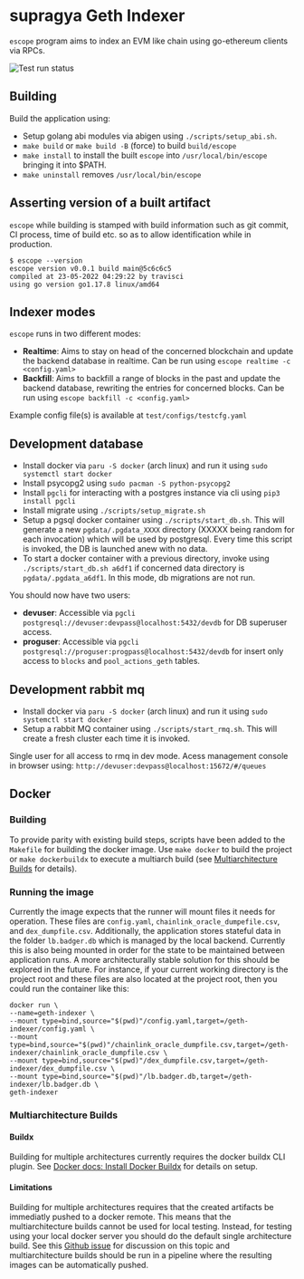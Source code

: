 # supragya Geth Indexer
`escope` program aims to index an EVM like chain using go-ethereum clients via RPCs.

![Test run status](https://github.com/supragya/EtherScope/actions/workflows/gotest.yaml/badge.svg?branch=feat/v0.3.0)
## Building
Build the application using:
- Setup golang abi modules via abigen using `./scripts/setup_abi.sh`.
- `make build` or `make build -B` (force) to build `build/escope`
- `make install` to install the built `escope` into `/usr/local/bin/escope` bringing it into $PATH.
- `make uninstall` removes `/usr/local/bin/escope`

## Asserting version of a built artifact
`escope` while building is stamped with build information such as git commit, CI process, time of build etc. so as to allow identification while in production.
```
$ escope --version
escope version v0.0.1 build main@5c6c6c5
compiled at 23-05-2022 04:29:22 by travisci
using go version go1.17.8 linux/amd64
```

## Indexer modes
`escope` runs in two different modes: 
- **Realtime**: Aims to stay on head of the concerned blockchain and update the backend database in realtime. Can be run using `escope realtime -c <config.yaml>`
- **Backfill**: Aims to backfill a range of blocks in the past and update the backend database, rewriting the entries for concerned blocks. Can be run using `escope backfill -c <config.yaml>`

Example config file(s) is available at `test/configs/testcfg.yaml`

## Development database
- Install docker via `paru -S docker` (arch linux) and run it using `sudo systemctl start docker`
- Install psycopg2 using `sudo pacman -S python-psycopg2`
- Install `pgcli` for interacting with a postgres instance via cli using `pip3 install pgcli`
- Install migrate using `./scripts/setup_migrate.sh`
- Setup a pgsql docker container using `./scripts/start_db.sh`. This will generate a new `pgdata/.pgdata_XXXX` directory (XXXXX being random for each invocation) which will be used by postgresql. Every time this script is invoked, the DB is launched anew with no data.
- To start a docker container with a previous directory, invoke using `./scripts/start_db.sh a6df1` if concerned data directory is `pgdata/.pgdata_a6df1`. In this mode, db migrations are not run.

You should now have two users:
- **devuser**: Accessible via `pgcli postgresql://devuser:devpass@localhost:5432/devdb` for DB superuser access.
- **proguser**: Accessible via `pgcli postgresql://proguser:progpass@localhost:5432/devdb` for insert only access to `blocks` and `pool_actions_geth` tables.

## Development rabbit mq
- Install docker via `paru -S docker` (arch linux) and run it using `sudo systemctl start docker`
- Setup a rabbit MQ container using `./scripts/start_rmq.sh`. This will create a fresh cluster each time it is invoked.

Single user for all access to rmq in dev mode. Acess management console in browser using: `http://devuser:devpass@localhost:15672/#/queues`

## Docker 

### Building
To provide parity with existing build steps, scripts have been added to the `Makefile` for building the docker image. Use `make docker` to build the project or `make dockerbuildx` to execute a multiarch build (see [Multiarchitecture Builds](#multiarchitecture-builds) for details).

### Running the image
Currently the image expects that the runner will mount files it needs for operation. These files are `config.yaml`, `chainlink_oracle_dumpefile.csv`, and `dex_dumpfile.csv`. Additionally, the application stores stateful data in the folder `lb.badger.db` which is managed by the local backend. Currently this is also being mounted in order for the state to be maintained between application runs. A more architecturally stable solution for this should be explored in the future. For instance, if your current working directory is the project root and these files are also located at the project root, then you could run the container like this:

```
docker run \
--name=geth-indexer \
--mount type=bind,source="$(pwd)"/config.yaml,target=/geth-indexer/config.yaml \
--mount type=bind,source="$(pwd)"/chainlink_oracle_dumpfile.csv,target=/geth-indexer/chainlink_oracle_dumpfile.csv \
--mount type=bind,source="$(pwd)"/dex_dumpfile.csv,target=/geth-indexer/dex_dumpfile.csv \
--mount type=bind,source="$(pwd)"/lb.badger.db,target=/geth-indexer/lb.badger.db \
geth-indexer
```

### Multiarchitecture Builds

#### Buildx
Building for multiple architectures currently requires the docker buildx CLI plugin.  See [Docker docs: Install Docker Buildx](https://docs.docker.com/build/install-buildx/) for details on setup.

#### Limitations
Building for multiple architectures requires that the created artifacts be immediatly pushed to a docker remote. This means that the multiarchitecture builds cannot be used for local testing. Instead, for testing using your local docker server you should do the default single architecture build. See this [Github issue](https://github.com/docker/buildx/issues/59) for discussion on this topic and multiarchitecture builds should be run in a pipeline where the resulting images can be automatically pushed.
